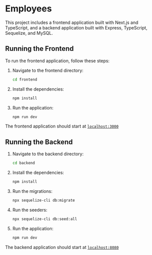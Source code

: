 # Employees

This project includes a frontend application built with Next.js and TypeScript, and a backend application built with Express, TypeScript, Sequelize, and MySQL.

## Running the Frontend

To run the frontend application, follow these steps:

1. Navigate to the frontend directory:

   ```bash
   cd frontend
   ```

2. Install the dependencies:

   ```bash
   npm install
   ```

3. Run the application:

   ```bash
   npm run dev
   ```

The frontend application should start at [`localhost:3000`](http://localhost:3000)

## Running the Backend

1. Navigate to the backend directory:

   ```bash
   cd backend
   ```

2. Install the dependencies:

   ```bash
   npm install
   ```

3. Run the migrations:

   ```bash
   npx sequelize-cli db:migrate
   ```

4. Run the seeders:

   ```bash
   npx sequelize-cli db:seed:all
   ```

5. Run the application:

   ```bash
   npm run dev
   ```

The backend application should start at [`localhost:8080`](http://localhost:8080)
